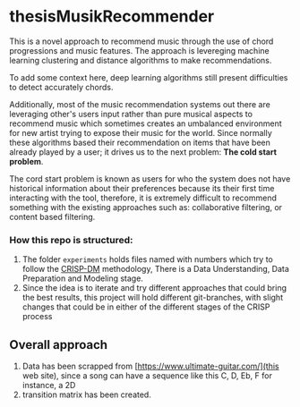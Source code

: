 # thesisMusikRecommender

This is a novel approach to recommend music through the use of chord progressions and music features.
The approach is levereging machine learning clustering and distance algorithms to make recommendations. 

To add some context here, deep learning algorithms still present difficulties to detect accurately chords.

Additionally, most of the music recommendation systems out there are leveraging other's users input rather than pure musical aspects to recommend music
which sometimes creates an umbalanced environment for new artist trying to expose their music for the world. Since normally these algorithms 
based their recommendation on items that have been already played by a user; it drives us to the next problem: **The cold start problem**.

The cord start problem is known as users for who the system does not have historical information about their preferences because its their first time
interacting with the tool, therefore, it is extremely difficult to recommend something with the existing approaches such as: collaborative filtering, 
or content based filtering.


### How this repo is structured:

1. The folder `experiments` holds files named with numbers which try to follow the [CRISP-DM](https://en.wikipedia.org/wiki/Cross-industry_standard_process_for_data_mining) methodology,
   There is a Data Understanding, Data Preparation and Modeling stage.
2. Since the idea is to iterate and try different approaches that could bring the best results, this project will hold different git-branches, with slight changes
   that could be in either of the different stages of the CRISP process


## Overall approach

1. Data has been scrapped from [https://www.ultimate-guitar.com/](this web site), since a song can have a sequence like this C, D, Eb, F for instance, a 2D 
2. transition matrix has been created.
